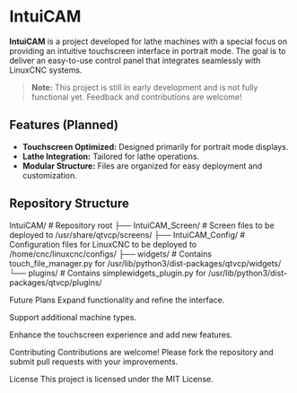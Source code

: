 # IntuiCAM

**IntuiCAM** is a project developed for lathe machines with a special focus on providing an intuitive touchscreen interface in portrait mode. The goal is to deliver an easy-to-use control panel that integrates seamlessly with LinuxCNC systems.

> **Note:** This project is still in early development and is not fully functional yet. Feedback and contributions are welcome!

## Features (Planned)
- **Touchscreen Optimized:** Designed primarily for portrait mode displays.
- **Lathe Integration:** Tailored for lathe operations.
- **Modular Structure:** Files are organized for easy deployment and customization.

## Repository Structure

IntuiCAM/ # Repository root ├── IntuiCAM_Screen/ # Screen files to be deployed to /usr/share/qtvcp/screens/ ├── IntuiCAM_Config/ # Configuration files for LinuxCNC to be deployed to /home/cnc/linuxcnc/configs/ ├── widgets/ # Contains touch_file_manager.py for /usr/lib/python3/dist-packages/qtvcp/widgets/ └── plugins/ # Contains simplewidgets_plugin.py for /usr/lib/python3/dist-packages/qtvcp/plugins/


Future Plans
Expand functionality and refine the interface.

Support additional machine types.

Enhance the touchscreen experience and add new features.

Contributing
Contributions are welcome! Please fork the repository and submit pull requests with your improvements.

License
This project is licensed under the MIT License.
